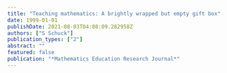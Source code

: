 ```yaml
---
title: "Teaching mathematics: A brightly wrapped but empty gift box"
date: 1999-01-01
publishDate: 2021-08-03T04:08:09.282958Z
authors: ["S Schuck"]
publication_types: ["2"]
abstract: ""
featured: false
publication: "*Mathematics Education Research Journal*"
---
```


